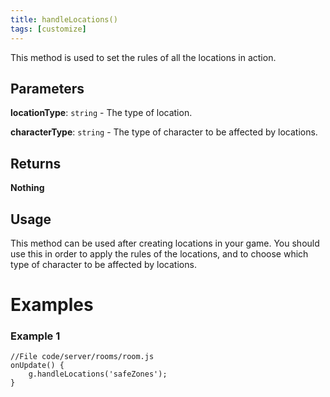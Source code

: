 ```yaml
---
title: handleLocations()
tags: [customize]
---
```

This method is used to set the rules of all the locations in action.
## Parameters
**locationType**: `string` - The type of location.

**characterType**: `string` - The type of character to be affected by locations.
## Returns
**Nothing**
## Usage
This method can be used after creating locations in your game. You should use this in order to apply the rules of the locations, and to choose which type of character to be affected by locations.
# Examples
### Example 1
```
//File code/server/rooms/room.js
onUpdate() {
	g.handleLocations('safeZones');
}
```

